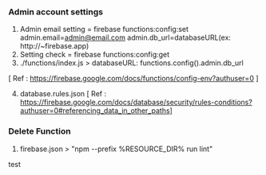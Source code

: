 ### Admin account settings
1. Admin email setting = firebase functions:config:set admin.email=admin@email.com admin.db_url=databaseURL(ex: http://~firebase.app)
2. Setting check = firebase functions:config:get
3. ./functions/index.js > databaseURL: functions.config().admin.db_url

[ Ref : https://firebase.google.com/docs/functions/config-env?authuser=0 ]

4. database.rules.json
[ Ref : https://firebase.google.com/docs/database/security/rules-conditions?authuser=0#referencing_data_in_other_paths]

### Delete Function
1. firebase.json > "npm --prefix %RESOURCE_DIR% run lint"



test